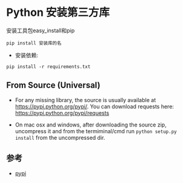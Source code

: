 # Python 安装第三方库

安装工具包easy_install和pip

```
pip install 安装库的名
```


- 安装依赖:
```
pip install -r requirements.txt
```


## From Source (Universal)

- For any missing library, the source is usually available at https://pypi.python.org/pypi/. You can download requests here: https://pypi.python.org/pypi/requests

- On mac osx and windows, after downloading the source zip, uncompress it and from the termiminal/cmd run `python setup.py install` from the uncompressed dir.

## 参考
- [pypi](https://pypi.org/)
